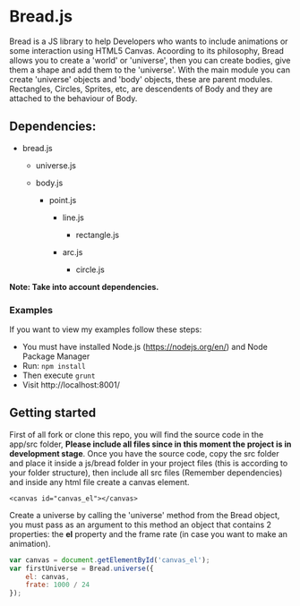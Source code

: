 # Bread.js

Bread is a JS library to help Developers who wants to include animations or some interaction using HTML5 Canvas.
Acoording to its philosophy, Bread allows you to create a 'world' or 'universe', then you can create bodies, give them
a shape and add them to the 'universe'.
With the main module you can create 'universe' objects and 'body' objects, these are parent modules.
Rectangles, Circles, Sprites, etc, are descendents of Body and they are attached to the behaviour of Body.

## Dependencies:
- bread.js

  - universe.js

  - body.js

  	- point.js

  		- line.js

    		- rectangle.js

    	- arc.js

    		- circle.js


**Note: Take into account dependencies.**

### Examples

If you want to view my examples follow these steps:

* You must have installed Node.js (https://nodejs.org/en/) and Node Package Manager
* Run: ```npm install```
* Then execute ```grunt```
* Visit http://localhost:8001/


## Getting started
First of all fork or clone this repo, you will find the source code in the app/src folder, **Please include all files
since in this moment the project is in development stage**.
Once you have the source code, copy the src folder and place it inside a js/bread folder in your project files 
(this is according to your folder structure), then include all src files (Remember dependencies) and inside 
any html file create a canvas element.
```
<canvas id="canvas_el"></canvas>
```
Create a universe by calling the 'universe' method from the Bread object, you must pass as an argument to this method an 
object that contains 2 properties: the **el** property and the frame rate (in case you want to make an animation).
```javascript
var canvas = document.getElementById('canvas_el');
var firstUniverse = Bread.universe({
    el: canvas,
    frate: 1000 / 24
});
```
